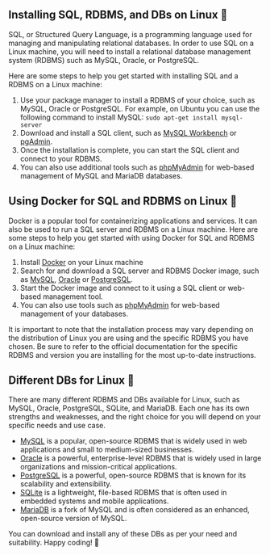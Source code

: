 ## Installing SQL, RDBMS, and DBs on Linux 🐧

SQL, or Structured Query Language, is a programming language used for managing and manipulating relational databases. In order to use SQL on a Linux machine, you will need to install a relational database management system (RDBMS) such as MySQL, Oracle, or PostgreSQL.

Here are some steps to help you get started with installing SQL and a RDBMS on a Linux machine:

1. Use your package manager to install a RDBMS of your choice, such as MySQL, Oracle or PostgreSQL. For example, on Ubuntu you can use the following command to install MySQL: `sudo apt-get install mysql-server`
2. Download and install a SQL client, such as [MySQL Workbench](https://dev.mysql.com/downloads/workbench/) or [pgAdmin](https://www.pgadmin.org/download/linux/).
3. Once the installation is complete, you can start the SQL client and connect to your RDBMS.
4. You can also use additional tools such as [phpMyAdmin](https://www.phpmyadmin.net/) for web-based management of MySQL and MariaDB databases.

## Using Docker for SQL and RDBMS on Linux 🐳
Docker is a popular tool for containerizing applications and services. It can also be used to run a SQL server and RDBMS on a Linux machine. Here are some steps to help you get started with using Docker for SQL and RDBMS on a Linux machine:

1. Install [Docker](https://docs.docker.com/engine/install/) on your Linux machine
2. Search for and download a SQL server and RDBMS Docker image, such as [MySQL](https://hub.docker.com/_/mysql), [Oracle](https://hub.docker.com/_/oracle-database-enterprise-edition) or [PostgreSQL](https://hub.docker.com/_/postgres).
3. Start the Docker image and connect to it using a SQL client or web-based management tool.
4. You can also use tools such as [phpMyAdmin](https://hub.docker.com/r/phpmyadmin/phpmyadmin/) for web-based management of your databases.

It is important to note that the installation process may vary depending on the distribution of Linux you are using and the specific RDBMS you have chosen. Be sure to refer to the official documentation for the specific RDBMS and version you are installing for the most up-to-date instructions.

## Different DBs for Linux 🐧
There are many different RDBMS and DBs available for Linux, such as MySQL, Oracle, PostgreSQL, SQLite, and MariaDB. Each one has its own strengths and weaknesses, and the right choice for you will depend on your specific needs and use case.

- [MySQL](https://www.mysql.com/) is a popular, open-source RDBMS that is widely used in web applications and small to medium-sized businesses.
- [Oracle](https://www.oracle.com/database/) is a powerful, enterprise-level RDBMS that is widely used in large organizations and mission-critical applications.
- [PostgreSQL](https://www.postgresql.org/) is a powerful, open-source RDBMS that is known for its scalability and extensibility.
- [SQLite](https://www.sqlite.org/) is a lightweight, file-based RDBMS that is often used in embedded systems and mobile applications.
- [MariaDB](https://mariadb.org/) is a fork of MySQL and is often considered as an enhanced, open-source version of MySQL.

You can download and install any of these DBs as per your need and suitability. Happy coding! 🚀